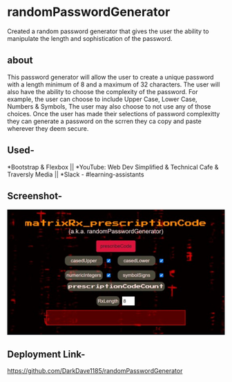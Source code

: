 # randomPasswordGenerator
Created a random password generator that gives the user the ability to manipulate the length and sophistication of the password.

## about
This password generator will allow the user to create a unique password with a length minimum of 8 and a maximum of 32 characters. The user will also have the ability to choose the complexity of the password. For example, the user can choose to include Upper Case, Lower Case, Numbers & Symbols, The user may also choose to not use any of those choices. Once the user has made their selections of password complexitty they can generate a password on the scrren they ca copy and paste wherever they deem secure.

## Used-

*Bootstrap & Flexbox || 
*YouTube: Web Dev Simplified & Technical Cafe & Traversly Media || 
*Slack - #learning-assistants

## Screenshot- 

![alt text](https://github.com/DarkDave1185/randomPasswordGenerator/blob/master/passwordScreen.jpg "passwordGeneratorScreen")

## Deployment Link- 
https://github.com/DarkDave1185/randomPasswordGenerator
